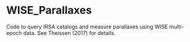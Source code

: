 # WISE_Parallaxes
Code to query IRSA catalogs and measure parallaxes using WISE multi-epoch data. See Theissen (2017) for details.
